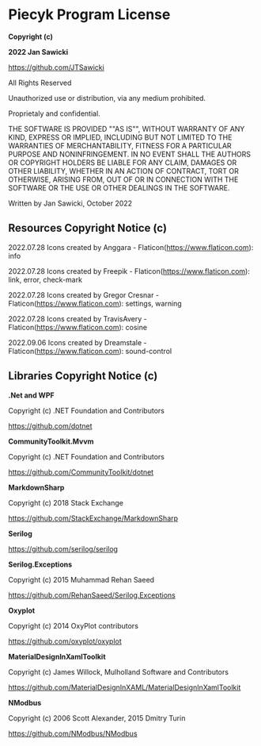 ﻿# Piecyk Program License

**Copyright (c)**

**2022 Jan Sawicki**

<https://github.com/JTSawicki>

All Rights Reserved

Unauthorized use or distribution, via any medium prohibited.

Proprietaly and confidential.

THE SOFTWARE IS PROVIDED ""AS IS"", WITHOUT WARRANTY OF ANY KIND, EXPRESS OR
IMPLIED, INCLUDING BUT NOT LIMITED TO THE WARRANTIES OF MERCHANTABILITY,
FITNESS FOR A PARTICULAR PURPOSE AND NONINFRINGEMENT. IN NO EVENT SHALL THE
AUTHORS OR COPYRIGHT HOLDERS BE LIABLE FOR ANY CLAIM, DAMAGES OR OTHER
LIABILITY, WHETHER IN AN ACTION OF CONTRACT, TORT OR OTHERWISE, ARISING FROM,
OUT OF OR IN CONNECTION WITH THE SOFTWARE OR THE USE OR OTHER DEALINGS IN THE
SOFTWARE.

Written by Jan Sawicki, October 2022

## Resources Copyright Notice (c)

2022.07.28 Icons created by Anggara - Flaticon(<https://www.flaticon.com>): info

2022.07.28 Icons created by Freepik - Flaticon(<https://www.flaticon.com>): link, error, check-mark

2022.07.28 Icons created by Gregor Cresnar - Flaticon(<https://www.flaticon.com>): settings, warning

2022.07.28 Icons created by TravisAvery - Flaticon(<https://www.flaticon.com>): cosine

2022.09.06 Icons created by Dreamstale - Flaticon(<https://www.flaticon.com>): sound-control

## Libraries Copyright Notice (c)

**.Net and WPF**

Copyright (c) .NET Foundation and Contributors

<https://github.com/dotnet>

**CommunityToolkit.Mvvm**

Copyright (c) .NET Foundation and Contributors

<https://github.com/CommunityToolkit/dotnet>

**MarkdownSharp**

Copyright (c) 2018 Stack Exchange

<https://github.com/StackExchange/MarkdownSharp>

**Serilog**

<https://github.com/serilog/serilog>

**Serilog.Exceptions**

Copyright (c) 2015 Muhammad Rehan Saeed

<https://github.com/RehanSaeed/Serilog.Exceptions>

**Oxyplot**

Copyright (c) 2014 OxyPlot contributors

<https://github.com/oxyplot/oxyplot>

**MaterialDesignInXamlToolkit**

Copyright (c) James Willock,  Mulholland Software and Contributors

<https://github.com/MaterialDesignInXAML/MaterialDesignInXamlToolkit>

**NModbus**

Copyright (c) 2006 Scott Alexander, 2015 Dmitry Turin

<https://github.com/NModbus/NModbus>